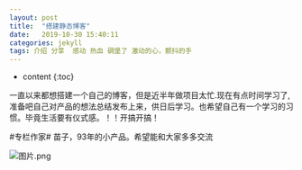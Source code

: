 ```yaml
---
layout: post
title:  "搭建静态博客"
date:   2019-10-30 15:40:11
categories: jekyll
tags: 介绍 分享  感动 热血 碉堡了 激动的心，颤抖的手
---
```


* content
{:toc}
 
一直以来都想搭建一个自己的博客，但是近半年做项目太忙.现在有点时间学习了,准备吧自己对产品的想法总结发布上来，供日后学习。也希望自己有一个学习的习惯。毕竟生活要有仪式感。！！开搞开搞！
 

#专栏作家#
苗子，93年的小产品。希望能和大家多多交流

 
![图片.png](https://timgsa.baidu.com/timg?image&quality=80&size=b9999_10000&sec=1573026337&di=9bd55c553ec0c869994ce7712de5d8f6&imgtype=jpg&er=1&src=http%3A%2F%2F0.rc.xiniu.com%2Fg2%2FM00%2F0E%2FBD%2FCgAGe1mouxqAGdYrAACxeqzzP9M642.jpg)

